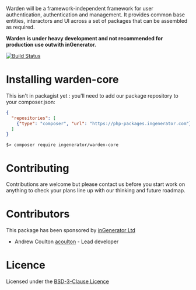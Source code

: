 Warden will be a framework-independent framework for user authentication, authentication
and management. It provides common base entities, interactors and UI across a set of packages
that can be assembled as required.

**Warden is under heavy development and not recommended for production use outwith inGenerator.**

[![Build Status](https://travis-ci.org/ingenerator/warden-core.svg?branch=0.2.x)](https://travis-ci.org/ingenerator/warden-core)


# Installing warden-core

This isn't in packagist yet : you'll need to add our package repository to your composer.json:

```json
{
  "repositories": [
    {"type": "composer", "url": "https://php-packages.ingenerator.com"}
  ]
}
```

`$> composer require ingenerator/warden-core`

# Contributing

Contributions are welcome but please contact us before you start work on anything to check your
plans line up with our thinking and future roadmap. 

# Contributors

This package has been sponsored by [inGenerator Ltd](http://www.ingenerator.com)

* Andrew Coulton [acoulton](https://github.com/acoulton) - Lead developer

# Licence

Licensed under the [BSD-3-Clause Licence](LICENSE)
